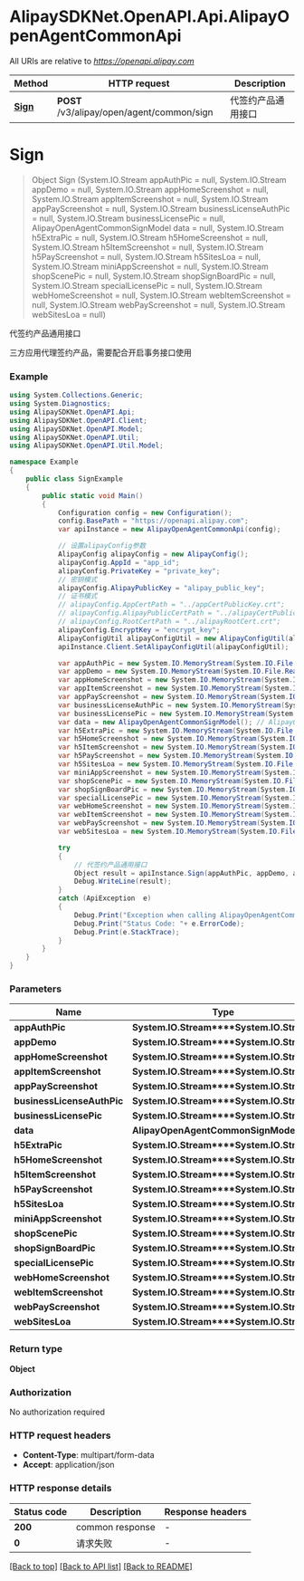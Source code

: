 # AlipaySDKNet.OpenAPI.Api.AlipayOpenAgentCommonApi

All URIs are relative to *https://openapi.alipay.com*

Method | HTTP request | Description
------------- | ------------- | -------------
[**Sign**](AlipayOpenAgentCommonApi.md#sign) | **POST** /v3/alipay/open/agent/common/sign | 代签约产品通用接口


<a name="sign"></a>
# **Sign**
> Object Sign (System.IO.Stream appAuthPic = null, System.IO.Stream appDemo = null, System.IO.Stream appHomeScreenshot = null, System.IO.Stream appItemScreenshot = null, System.IO.Stream appPayScreenshot = null, System.IO.Stream businessLicenseAuthPic = null, System.IO.Stream businessLicensePic = null, AlipayOpenAgentCommonSignModel data = null, System.IO.Stream h5ExtraPic = null, System.IO.Stream h5HomeScreenshot = null, System.IO.Stream h5ItemScreenshot = null, System.IO.Stream h5PayScreenshot = null, System.IO.Stream h5SitesLoa = null, System.IO.Stream miniAppScreenshot = null, System.IO.Stream shopScenePic = null, System.IO.Stream shopSignBoardPic = null, System.IO.Stream specialLicensePic = null, System.IO.Stream webHomeScreenshot = null, System.IO.Stream webItemScreenshot = null, System.IO.Stream webPayScreenshot = null, System.IO.Stream webSitesLoa = null)

代签约产品通用接口

三方应用代理签约产品，需要配合开启事务接口使用

### Example
```csharp
using System.Collections.Generic;
using System.Diagnostics;
using AlipaySDKNet.OpenAPI.Api;
using AlipaySDKNet.OpenAPI.Client;
using AlipaySDKNet.OpenAPI.Model;
using AlipaySDKNet.OpenAPI.Util;
using AlipaySDKNet.OpenAPI.Util.Model;

namespace Example
{
    public class SignExample
    {
        public static void Main()
        {
            Configuration config = new Configuration();
            config.BasePath = "https://openapi.alipay.com";
            var apiInstance = new AlipayOpenAgentCommonApi(config);

            // 设置alipayConfig参数
            AlipayConfig alipayConfig = new AlipayConfig();
            alipayConfig.AppId = "app_id";
            alipayConfig.PrivateKey = "private_key";
            // 密钥模式
            alipayConfig.AlipayPublicKey = "alipay_public_key";
            // 证书模式
            // alipayConfig.AppCertPath = "../appCertPublicKey.crt";
            // alipayConfig.AlipayPublicCertPath = "../alipayCertPublicKey_RSA2.crt";
            // alipayConfig.RootCertPath = "../alipayRootCert.crt";
            alipayConfig.EncryptKey = "encrypt_key";
            AlipayConfigUtil alipayConfigUtil = new AlipayConfigUtil(alipayConfig);
            apiInstance.Client.SetAlipayConfigUtil(alipayConfigUtil);

            var appAuthPic = new System.IO.MemoryStream(System.IO.File.ReadAllBytes("/path/to/file.txt"));  // System.IO.Stream |  (optional) 
            var appDemo = new System.IO.MemoryStream(System.IO.File.ReadAllBytes("/path/to/file.txt"));  // System.IO.Stream |  (optional) 
            var appHomeScreenshot = new System.IO.MemoryStream(System.IO.File.ReadAllBytes("/path/to/file.txt"));  // System.IO.Stream |  (optional) 
            var appItemScreenshot = new System.IO.MemoryStream(System.IO.File.ReadAllBytes("/path/to/file.txt"));  // System.IO.Stream |  (optional) 
            var appPayScreenshot = new System.IO.MemoryStream(System.IO.File.ReadAllBytes("/path/to/file.txt"));  // System.IO.Stream |  (optional) 
            var businessLicenseAuthPic = new System.IO.MemoryStream(System.IO.File.ReadAllBytes("/path/to/file.txt"));  // System.IO.Stream |  (optional) 
            var businessLicensePic = new System.IO.MemoryStream(System.IO.File.ReadAllBytes("/path/to/file.txt"));  // System.IO.Stream |  (optional) 
            var data = new AlipayOpenAgentCommonSignModel(); // AlipayOpenAgentCommonSignModel |  (optional) 
            var h5ExtraPic = new System.IO.MemoryStream(System.IO.File.ReadAllBytes("/path/to/file.txt"));  // System.IO.Stream |  (optional) 
            var h5HomeScreenshot = new System.IO.MemoryStream(System.IO.File.ReadAllBytes("/path/to/file.txt"));  // System.IO.Stream |  (optional) 
            var h5ItemScreenshot = new System.IO.MemoryStream(System.IO.File.ReadAllBytes("/path/to/file.txt"));  // System.IO.Stream |  (optional) 
            var h5PayScreenshot = new System.IO.MemoryStream(System.IO.File.ReadAllBytes("/path/to/file.txt"));  // System.IO.Stream |  (optional) 
            var h5SitesLoa = new System.IO.MemoryStream(System.IO.File.ReadAllBytes("/path/to/file.txt"));  // System.IO.Stream |  (optional) 
            var miniAppScreenshot = new System.IO.MemoryStream(System.IO.File.ReadAllBytes("/path/to/file.txt"));  // System.IO.Stream |  (optional) 
            var shopScenePic = new System.IO.MemoryStream(System.IO.File.ReadAllBytes("/path/to/file.txt"));  // System.IO.Stream |  (optional) 
            var shopSignBoardPic = new System.IO.MemoryStream(System.IO.File.ReadAllBytes("/path/to/file.txt"));  // System.IO.Stream |  (optional) 
            var specialLicensePic = new System.IO.MemoryStream(System.IO.File.ReadAllBytes("/path/to/file.txt"));  // System.IO.Stream |  (optional) 
            var webHomeScreenshot = new System.IO.MemoryStream(System.IO.File.ReadAllBytes("/path/to/file.txt"));  // System.IO.Stream |  (optional) 
            var webItemScreenshot = new System.IO.MemoryStream(System.IO.File.ReadAllBytes("/path/to/file.txt"));  // System.IO.Stream |  (optional) 
            var webPayScreenshot = new System.IO.MemoryStream(System.IO.File.ReadAllBytes("/path/to/file.txt"));  // System.IO.Stream |  (optional) 
            var webSitesLoa = new System.IO.MemoryStream(System.IO.File.ReadAllBytes("/path/to/file.txt"));  // System.IO.Stream |  (optional) 

            try
            {
                // 代签约产品通用接口
                Object result = apiInstance.Sign(appAuthPic, appDemo, appHomeScreenshot, appItemScreenshot, appPayScreenshot, businessLicenseAuthPic, businessLicensePic, data, h5ExtraPic, h5HomeScreenshot, h5ItemScreenshot, h5PayScreenshot, h5SitesLoa, miniAppScreenshot, shopScenePic, shopSignBoardPic, specialLicensePic, webHomeScreenshot, webItemScreenshot, webPayScreenshot, webSitesLoa);
                Debug.WriteLine(result);
            }
            catch (ApiException  e)
            {
                Debug.Print("Exception when calling AlipayOpenAgentCommonApi.Sign: " + e.Message );
                Debug.Print("Status Code: "+ e.ErrorCode);
                Debug.Print(e.StackTrace);
            }
        }
    }
}
```

### Parameters

Name | Type | Description  | Notes
------------- | ------------- | ------------- | -------------
 **appAuthPic** | **System.IO.Stream****System.IO.Stream**|  | [optional] 
 **appDemo** | **System.IO.Stream****System.IO.Stream**|  | [optional] 
 **appHomeScreenshot** | **System.IO.Stream****System.IO.Stream**|  | [optional] 
 **appItemScreenshot** | **System.IO.Stream****System.IO.Stream**|  | [optional] 
 **appPayScreenshot** | **System.IO.Stream****System.IO.Stream**|  | [optional] 
 **businessLicenseAuthPic** | **System.IO.Stream****System.IO.Stream**|  | [optional] 
 **businessLicensePic** | **System.IO.Stream****System.IO.Stream**|  | [optional] 
 **data** | **AlipayOpenAgentCommonSignModel**|  | [optional] 
 **h5ExtraPic** | **System.IO.Stream****System.IO.Stream**|  | [optional] 
 **h5HomeScreenshot** | **System.IO.Stream****System.IO.Stream**|  | [optional] 
 **h5ItemScreenshot** | **System.IO.Stream****System.IO.Stream**|  | [optional] 
 **h5PayScreenshot** | **System.IO.Stream****System.IO.Stream**|  | [optional] 
 **h5SitesLoa** | **System.IO.Stream****System.IO.Stream**|  | [optional] 
 **miniAppScreenshot** | **System.IO.Stream****System.IO.Stream**|  | [optional] 
 **shopScenePic** | **System.IO.Stream****System.IO.Stream**|  | [optional] 
 **shopSignBoardPic** | **System.IO.Stream****System.IO.Stream**|  | [optional] 
 **specialLicensePic** | **System.IO.Stream****System.IO.Stream**|  | [optional] 
 **webHomeScreenshot** | **System.IO.Stream****System.IO.Stream**|  | [optional] 
 **webItemScreenshot** | **System.IO.Stream****System.IO.Stream**|  | [optional] 
 **webPayScreenshot** | **System.IO.Stream****System.IO.Stream**|  | [optional] 
 **webSitesLoa** | **System.IO.Stream****System.IO.Stream**|  | [optional] 

### Return type

**Object**

### Authorization

No authorization required

### HTTP request headers

 - **Content-Type**: multipart/form-data
 - **Accept**: application/json


### HTTP response details
| Status code | Description | Response headers |
|-------------|-------------|------------------|
| **200** | common response |  -  |
| **0** | 请求失败 |  -  |

[[Back to top]](#) [[Back to API list]](../README.md#documentation-for-api-endpoints) [[Back to README]](../README.md)

